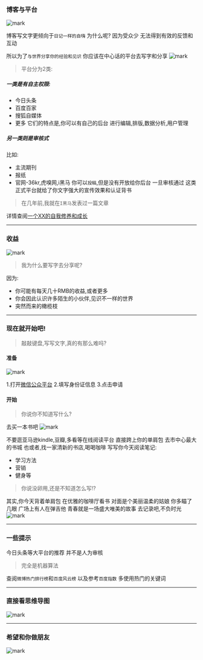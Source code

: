### 博客与平台
![mark](http://oe40n695u.bkt.clouddn.com/blog/20170321/125913075.png)

 
博客写文字更倾向于`日记一样的自嗨`
为什么呢?
因为受众少
无法得到有效的反馈和互动

所以为了`与世界分享你的经验和见识`
你应该在中心话的平台去写字和分享
![mark](http://oe40n695u.bkt.clouddn.com/blog/20170321/125918953.png)

 
> 平台分为2类:

##### 一类是有自主权限:
- 今日头条
- 百度百家
- 搜狐自媒体
- 更多
它们的特点是,你可以有自己的后台
进行编辑,排版,数据分析,用户管理
##### 另一类则是审核式
比如:
- 主流期刊
- 报纸
- 官网-36kr,虎嗅网,i黑马
你可以`投稿`,但是没有开放给你后台
一旦审核通过
这类正式平台就给了你文字强大的宣传效果和认证背书  

> 在几年前,我就在`I黑马`发表过一篇文章  

详情查阅[一个XX的自我修养和成长](http://www.iheima.com/news/2013/1126/56601.shtml)

---
### 收益
![mark](http://oe40n695u.bkt.clouddn.com/blog/20170321/125925283.png)

 
> 我为什么要写字去分享呢?  

因为:
- 你可能有每天几十RMB的收益,或者更多
- 你会因此认识许多陌生的小伙伴,见识不一样的世界
- 突然而来的橄榄枝

---
### 现在就开始吧!
> 敲敲键盘,写写文字,真的有那么难吗?
#### 准备
![mark](http://oe40n695u.bkt.clouddn.com/blog/20170321/125931128.png)

 
1.打开[微信公众平台](https://mp.weixin.qq.com/)
2.填写身份证信息
3.点击申请

#### 开始
> 你说你不知道写什么? 

去买一本书吧
![mark](http://oe40n695u.bkt.clouddn.com/blog/20170321/125937317.png)

 
不要逛亚马逊kindle,豆瓣,多看等在线阅读平台
直接跨上你的单肩包
去市中心最大的书城
也或者,找一家清新的书店,喝喝咖啡
写写你今天阅读笔记:
- 学习方法
- 营销
- 健身等

> 你说没卵用,还是不知道怎么写!? 

其实,你今天背着单肩包
在优雅的咖啡厅看书
对面是个美丽温柔的姑娘
你多瞄了几眼
广场上有人在弹吉他
青春就是一场盛大唯美的故事
去记录吧,不负时光
![mark](http://oe40n695u.bkt.clouddn.com/blog/20170321/125944200.png)

 

----
### 一些提示
今日头条等大平台的推荐
并不是人为审核
> 完全是机器算法

查阅`微博热门排行榜`和`百度风云榜`
以及参考`百度指数`
多使用热门的关键词

---
### 直接看思维导图
![mark](http://oe40n695u.bkt.clouddn.com/blog/20170321/125121515.png)

---
### 希望和你做朋友


![mark](http://oe40n695u.bkt.clouddn.com/blog/20170217/192624312.png)
